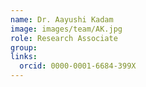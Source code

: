 ```yaml
---
name: Dr. Aayushi Kadam
image: images/team/AK.jpg
role: Research Associate
group: 
links:
  orcid: 0000-0001-6684-399X
---
```



